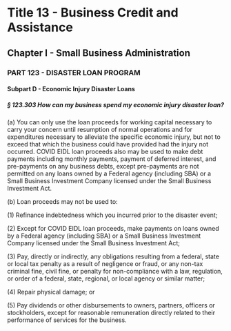 
# Title 13 - Business Credit and Assistance
## Chapter I - Small Business Administration
### PART 123 - DISASTER LOAN PROGRAM
#### Subpart D - Economic Injury Disaster Loans
##### § 123.303 How can my business spend my economic injury disaster loan?

(a) You can only use the loan proceeds for working capital necessary to carry your concern until resumption of normal operations and for expenditures necessary to alleviate the specific economic injury, but not to exceed that which the business could have provided had the injury not occurred. COVID EIDL loan proceeds also may be used to make debt payments including monthly payments, payment of deferred interest, and pre-payments on any business debts, except pre-payments are not permitted on any loans owned by a Federal agency (including SBA) or a Small Business Investment Company licensed under the Small Business Investment Act.

(b) Loan proceeds may not be used to:

(1) Refinance indebtedness which you incurred prior to the disaster event;

(2) Except for COVID EIDL loan proceeds, make payments on loans owned by a Federal agency (including SBA) or a Small Business Investment Company licensed under the Small Business Investment Act;

(3) Pay, directly or indirectly, any obligations resulting from a federal, state or local tax penalty as a result of negligence or fraud, or any non-tax criminal fine, civil fine, or penalty for non-compliance with a law, regulation, or order of a federal, state, regional, or local agency or similar matter;

(4) Repair physical damage; or

(5) Pay dividends or other disbursements to owners, partners, officers or stockholders, except for reasonable remuneration directly related to their performance of services for the business.
